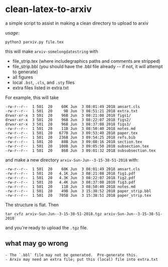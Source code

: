 # clean-latex-to-arxiv

a simple script to assist in making a clean directory to upload to arxiv

*usage*:

    python3 parxiv.py file.tex

this will make `arxiv-somelongdatestring` with

- file_strip.tex (where includegraphics paths and comments are stripped)
- file_strip.bbl (you should have the .bbl file already -- if not, it will attempt to generate)
- all figures
- local `.bst`, `.cls`, and `.sty` files
- extra files listed in extra.txt

For example, this will take

```
-rw-r--r--  1 501  20    60K Jun  3 08:01:49 2018 amsart.cls
-rw-r--r--  1 501  20     9B Jun  3 08:51:21 2018 extra.txt
drwxr-xr-x  3 501  20    96B Jun  3 08:21:08 2018 figs1/
drwxr-xr-x  3 501  20    96B Jun  3 08:22:07 2018 figs2/
drwxr-xr-x  3 501  20    96B Jun  3 08:37:08 2018 figs3/
-rw-r--r--  1 501  20    11B Jun  3 08:50:40 2018 notes.md
-rw-r--r--  1 501  20   677B Jun  3 09:53:40 2018 paper.tex
-rw-r--r--  1 501  20   236B Jun  3 09:54:25 2018 refs.bib
-rw-r--r--  1 501  20    88B Jun  3 09:08:16 2018 section.tex
-rw-r--r--  1 501  20   100B Jun  3 09:05:50 2018 subsection.tex
-rw-r--r--  1 501  20    86B Jun  3 09:01:32 2018 subsubsection.tex
```
and make a new directory `arxiv-Sun-Jun--3-15-38-51-2018` with:

```
-rw-r--r--  1 501  20    60K Jun  3 08:01:49 2018 amsart.cls
-rw-r--r--  1 501  20   4.1K Jun  3 08:21:08 2018 fig1.pdf
-rw-r--r--  1 501  20   4.3K Jun  3 08:22:07 2018 fig2.pdf
-rw-r--r--  1 501  20   4.4K Jun  3 08:37:08 2018 fig3.pdf
-rw-r--r--  1 501  20    11B Jun  3 08:50:40 2018 notes.md
-rw-r--r--  1 501  20    49B Jun  3 15:38:52 2018 paper_strip.bbl
-rw-r--r--  1 501  20   705B Jun  3 15:38:51 2018 paper_strip.tex
```

The structure is flat.  Then

```
tar cvfz arxiv-Sun-Jun--3-15-38-51-2018.tgz arxiv-Sun-Jun--3-15-38-51-2018`
```

and you're ready to upload the `.tgz` file.

## what may go wrong

    - The `.bbl` file may not be generated.  Pre-generate this.
    - Arxiv may need an extra file; put this (local) file into extra.txt
